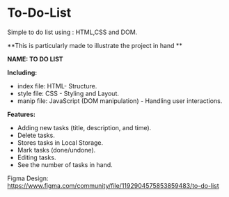 # To-Do-List
Simple to do list using : HTML,CSS and DOM.

**This is particularly made to illustrate the project in hand ** 

**NAME: TO DO LIST**

**Including:**
- index file: HTML- Structure.
- style file: CSS - Styling and Layout.
- manip file: JavaScript (DOM manipulation) - Handling user interactions.

**Features:**
- Adding new tasks (title, description, and time).
- Delete tasks.
- Stores tasks in Local Storage.
- Mark tasks (done/undone).
- Editing tasks.
- See the number of tasks in hand.

Figma Design: https://www.figma.com/community/file/1192904575853859483/to-do-list
